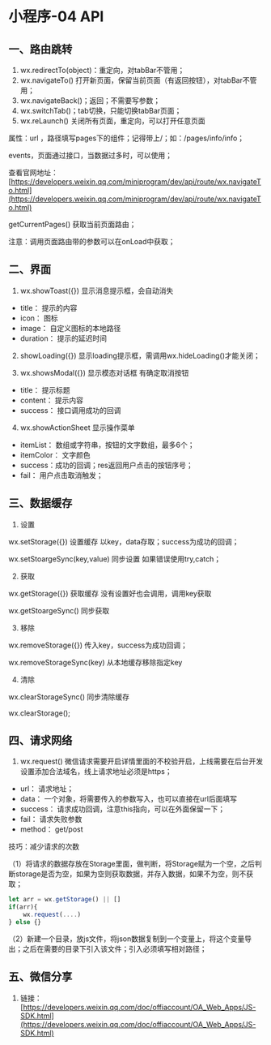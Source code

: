 # 小程序-04  API
## 一、路由跳转
1. wx.redirectTo(object)：重定向，对tabBar不管用；
2. wx.navigateTo() 打开新页面，保留当前页面（有返回按钮），对tabBar不管用；
3. wx.navigateBack()；返回；不需要写参数；
4. wx.switchTab()；tab切换，只能切换tabBar页面；
5. wx.reLaunch()   关闭所有页面，重定向，可以打开任意页面

属性：url ，路径填写pages下的组件；记得带上/；如：/pages/info/info；

events，页面通过接口，当数据过多时，可以使用；

查看官网地址：[https://developers.weixin.qq.com/miniprogram/dev/api/route/wx.navigateTo.html](https://developers.weixin.qq.com/miniprogram/dev/api/route/wx.navigateTo.html)



getCurrentPages()  获取当前页面路由；

注意：调用页面路由带的参数可以在onLoad中获取；



## 二、界面
1. wx.showToast({})   显示消息提示框，会自动消失
* title： 提示的内容
* icon： 图标
* image： 自定义图标的本地路径
* duration： 提示的延迟时间


2. showLoading({})    显示loading提示框，需调用wx.hideLoading()才能关闭；

3. wx.showsModal({})   显示模态对话框  有确定取消按钮
* title： 提示标题
* content： 提示内容
* success： 接口调用成功的回调



4. wx.showActionSheet   显示操作菜单
* itemList： 数组或字符串，按钮的文字数组，最多6个；
* itemColor： 文字颜色
* success：成功的回调；res返回用户点击的按钮序号；
* fail： 用户点击取消触发；




## 三、数据缓存
1. 设置

wx.setStorage({})  设置缓存   以key，data存取；success为成功的回调；

wx.setStoargeSync(key,value)    同步设置  如果错误使用try,catch；



2. 获取

wx.getStorage({})  获取缓存  没有设置好也会调用，调用key获取

wx.getStoargeSync()    同步获取



3. 移除

wx.removeStorage({})  传入key，success为成功回调；

wx.removeStorageSync(key)    从本地缓存移除指定key



4. 清除

wx.clearStorageSync()  同步清除缓存

wx.clearStorage();



## 四、请求网络

1. wx.request()    微信请求需要开启详情里面的不校验开启，上线需要在后台开发设置添加合法域名，线上请求地址必须是https；
* url： 请求地址；
* data： 一个对象，将需要传入的参数写入，也可以直接在url后面填写
* success： 请求成功回调，注意this指向，可以在外面保留一下；
* fail： 请求失败参数
* method： get/post



技巧：减少请求的次数

（1）将请求的数据存放在Storage里面，做判断，将Storage赋为一个空，之后判断storage是否为空，如果为空则获取数据，并存入数据，如果不为空，则不获取；
```js
let arr = wx.getStorage() || []
if(arr){
    wx.request(....)
} else {}
```
（2）新建一个目录，放js文件，将json数据复制到一个变量上，将这个变量导出；之后在需要的目录下引入该文件；引入必须填写相对路径；



## 五、微信分享

1. 链接：[https://developers.weixin.qq.com/doc/offiaccount/OA_Web_Apps/JS-SDK.html](https://developers.weixin.qq.com/doc/offiaccount/OA_Web_Apps/JS-SDK.html)
